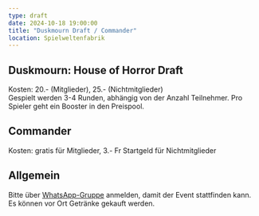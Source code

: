 ```yaml
---
type: draft
date: 2024-10-18 19:00:00
title: "Duskmourn Draft / Commander"
location: Spielweltenfabrik
---
```

## Duskmourn: House of Horror Draft
Kosten: 20.- (Mitglieder), 25.- (Nichtmitglieder) \
Gespielt werden 3-4 Runden, abhängig von der Anzahl Teilnehmer.
Pro Spieler geht ein Booster in den Preispool.

## Commander
Kosten: gratis für Mitglieder, 3.- Fr Startgeld für Nichtmitglieder

## Allgemein
Bitte über [WhatsApp-Gruppe](https://chat.whatsapp.com/HQ7IINFrZB63esDNRqsIUw) anmelden, damit der Event stattfinden kann. \
Es können vor Ort Getränke gekauft werden.
